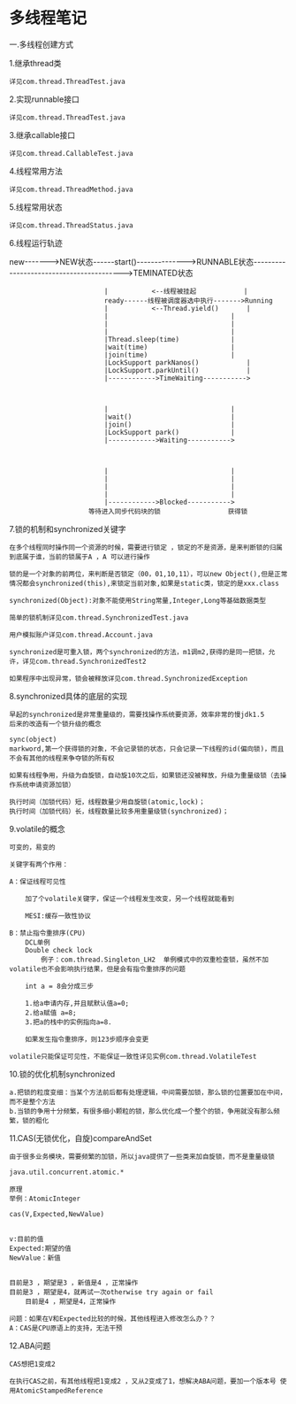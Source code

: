 # 多线程笔记


一.多线程创建方式

1.继承thread类

	详见com.thread.ThreadTest.java

2.实现runnable接口

	详见com.thread.ThreadTest.java

3.继承callable接口

	详见com.thread.CallableTest.java

4.线程常用方法
	
	详见com.thread.ThreadMethod.java
	
5.线程常用状态
	
	详见com.thread.ThreadStatus.java

6.线程运行轨迹


new------->NEW状态------start()-------------->RUNNABLE状态----------------------------------------->TEMINATED状态

							|			<--线程被挂起			|	
							ready------线程被调度器选中执行------->Running
							|			<--Thread.yield()		|
							|								|
							|								|
							|								|
							|Thread.sleep(time)				|
							|wait(time)						|
							|join(time)						|
							|LockSupport parkNanos()			|
							|LockSupport.parkUntil()			|
							|------------>TimeWaiting----------->
										
										
										
							|								|
							|wait()							|
							|join()							|
							|LockSupport park()				|
							|------------>Waiting----------->			
										
										
										
							|								|
							|								|
							|								|
							|								|
							|------------>Blocked----------->				
						等待进入同步代码块的锁					获得锁
7.锁的机制和synchronized关键字									
	
	
	在多个线程同时操作同一个资源的时候，需要进行锁定 ，锁定的不是资源，是来判断锁的归属到底属于谁，当前的锁属于A ，A 可以进行操作
	
	锁的是一个对象的前两位，来判断是否锁定（00，01,10,11），可以new Object(),但是正常情况都会synchronized(this),来锁定当前对象,如果是static类，锁定的是xxx.class
	
	synchronized(Object):对象不能使用String常量,Integer,Long等基础数据类型
						
	简单的锁机制详见com.thread.SynchronizedTest.java
	
	用户模拟账户详见com.thread.Account.java							
										
	synchronized是可重入锁，两个synchronized的方法，m1调m2,获得的是同一把锁，允许，详见com.thread.SynchronizedTest2							
										
	如果程序中出现异常，锁会被释放详见com.thread.SynchronizedException									

8.synchronized具体的底层的实现

	早起的synchronized是非常重量级的，需要找操作系统要资源，效率非常的慢jdk1.5
	后来的改造有一个锁升级的概念
							
	sync(object)	
	markword,第一个获得锁的对象，不会记录锁的状态，只会记录一下线程的id(偏向锁)，而且不会有其他的线程来争夺锁的所有权
	
	如果有线程争用，升级为自旋锁，自动旋10次之后，如果锁还没被释放，升级为重量级锁（去操作系统申请资源加锁）
				
	执行时间（加锁代码）短，线程数量少用自旋锁(atomic,lock)；
	执行时间（加锁代码）长，线程数量比较多用重量级锁(synchronized)；			

9.volatile的概念
	
	可变的，易变的 
	
	关键字有两个作用：
	
	A：保证线程可见性
	
		加了个volatile关键字，保证一个线程发生改变，另一个线程就能看到
		
		MESI:缓存一致性协议
	
	B：禁止指令重排序(CPU)
		DCL单例
		Double check lock
			例子：com.thread.Singleton_LH2  单例模式中的双重检查锁，虽然不加volatile也不会影响执行结果，但是会有指令重排序的问题
		
		int a = 8会分成三步
		
		1.给a申请内存,并且赋默认值a=0;
		2.给a赋值 a=8;
		3.把a的栈中的实例指向a=8.
		
		如果发生指令重排序，则123步顺序会变更

	volatile只能保证可见性，不能保证一致性详见实例com.thread.VolatileTest

10.锁的优化机制synchronized

	a.把锁的粒度变细：当某个方法前后都有处理逻辑，中间需要加锁，那么锁的位置要加在中间，而不是整个方法
	b.当锁的争用十分频繁，有很多细小颗粒的锁，那么优化成一个整个的锁，争用就没有那么频繁，锁的粗化
	
11.CAS(无锁优化，自旋)compareAndSet

	由于很多业务模块，需要频繁的加锁，所以java提供了一些类来加自旋锁，而不是重量级锁	
	
	java.util.concurrent.atomic.*
	
	原理
	举例：AtomicInteger
	
	cas(V,Expected,NewValue)
	
	
	v:目前的值
	Expected:期望的值
	NewValue：新值
	
	
	目前是3 ，期望是3 ，新值是4 ，正常操作
	目前是3 ，期望是4，就再试一次otherwise try again or fail
		目前是4 ，期望是4，正常操作
		
	问题：如果在V和Expected比较的时候，其他线程进入修改怎么办？？
	A：CAS是CPU原语上的支持，无法干预
	
12.ABA问题
	
	CAS想把1变成2
	
	在执行CAS之前，有其他线程把1变成2 ，又从2变成了1，想解决ABA问题，要加一个版本号 使用AtomicStampedReference
	
	
	
	
	
	
	
						
										